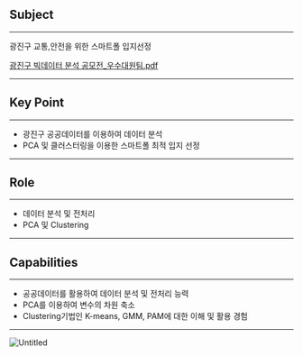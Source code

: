 ## Subject

---

광진구 교통,안전을 위한 스마트폴 입지선정

[광진구 빅데이터 분석 공모전_우수대원팀.pdf](https://s3-us-west-2.amazonaws.com/secure.notion-static.com/9f4d4535-bb77-4985-83b2-a1e97f208688/%E1%84%80%E1%85%AA%E1%86%BC%E1%84%8C%E1%85%B5%E1%86%AB%E1%84%80%E1%85%AE_%E1%84%87%E1%85%B5%E1%86%A8%E1%84%83%E1%85%A6%E1%84%8B%E1%85%B5%E1%84%90%E1%85%A5_%E1%84%87%E1%85%AE%E1%86%AB%E1%84%89%E1%85%A5%E1%86%A8_%E1%84%80%E1%85%A9%E1%86%BC%E1%84%86%E1%85%A9%E1%84%8C%E1%85%A5%E1%86%AB_%E1%84%8B%E1%85%AE%E1%84%89%E1%85%AE%E1%84%83%E1%85%A2%E1%84%8B%E1%85%AF%E1%86%AB%E1%84%90%E1%85%B5%E1%86%B7.pdf)

---

## Key Point

---

- 광진구 공공데이터를 이용하여 데이터 분석
- PCA 및 클러스터링을 이용한 스마트폴 최적 입지 선정

---

## Role

---

- 데이터 분석 및 전처리
- PCA 및 Clustering

---

## **Capabilities**

---

- 공공데이터를 활용하여 데이터 분석 및 전처리 능력
- PCA를 이용하여 변수의 차원 축소
- Clustering기법인 K-means, GMM, PAM에 대한 이해 및 활용 경험

---

![Untitled](https://user-images.githubusercontent.com/112843229/227880475-802a3085-2cc6-4ac1-9f78-8750f36fc68a.png)
